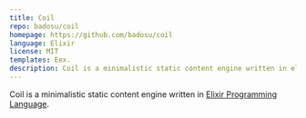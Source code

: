 ```yaml
---
title: Coil
repo: badosu/coil
homepage: https://github.com/badosu/coil
language: Elixir
license: MIT
templates: Eex.
description: Coil is a minimalistic static content engine written in elixir
---
```


Coil is a minimalistic static content engine written in [Elixir Programming Language](http://elixir-lang.org).
